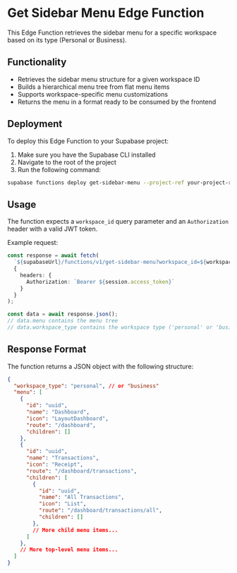 # Get Sidebar Menu Edge Function

This Edge Function retrieves the sidebar menu for a specific workspace based on its type (Personal or Business).

## Functionality

- Retrieves the sidebar menu structure for a given workspace ID
- Builds a hierarchical menu tree from flat menu items
- Supports workspace-specific menu customizations
- Returns the menu in a format ready to be consumed by the frontend

## Deployment

To deploy this Edge Function to your Supabase project:

1. Make sure you have the Supabase CLI installed
2. Navigate to the root of the project
3. Run the following command:

```bash
supabase functions deploy get-sidebar-menu --project-ref your-project-ref
```

## Usage

The function expects a `workspace_id` query parameter and an `Authorization` header with a valid JWT token.

Example request:

```typescript
const response = await fetch(
  `${supabaseUrl}/functions/v1/get-sidebar-menu?workspace_id=${workspaceId}`,
  {
    headers: {
      Authorization: `Bearer ${session.access_token}`
    }
  }
);

const data = await response.json();
// data.menu contains the menu tree
// data.workspace_type contains the workspace type ('personal' or 'business')
```

## Response Format

The function returns a JSON object with the following structure:

```json
{
  "workspace_type": "personal", // or "business"
  "menu": [
    {
      "id": "uuid",
      "name": "Dashboard",
      "icon": "LayoutDashboard",
      "route": "/dashboard",
      "children": []
    },
    {
      "id": "uuid",
      "name": "Transactions",
      "icon": "Receipt",
      "route": "/dashboard/transactions",
      "children": [
        {
          "id": "uuid",
          "name": "All Transactions",
          "icon": "List",
          "route": "/dashboard/transactions/all",
          "children": []
        },
        // More child menu items...
      ]
    },
    // More top-level menu items...
  ]
}
```
